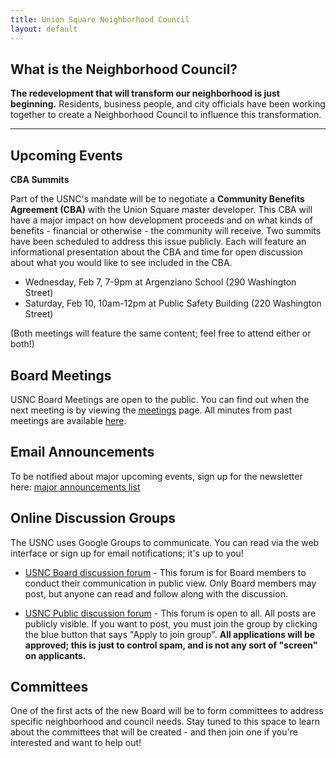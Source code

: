 ```yaml
---
title: Union Square Neighborhood Council
layout: default
---
```

## What is the Neighborhood Council?

**The redevelopment that will transform our neighborhood is just beginning.** Residents, business people, and city officials have been working together to create a Neighborhood Council to influence this transformation.

****
## Upcoming Events

**CBA Summits**

Part of the USNC's mandate will be to negotiate a **Community Benefits Agreement (CBA)** with the Union Square master developer. This CBA will have a major impact on how development proceeds and on what kinds of benefits - financial or otherwise - the community will receive. Two summits have been scheduled to address this issue publicly. Each will feature an informational presentation about the CBA and time for open discussion about what you would like to see included in the CBA.

* Wednesday, Feb 7, 7-9pm at Argenziano School (290 Washington Street)
* Saturday, Feb 10, 10am-12pm at Public Safety Building (220 Washington Street)

(Both meetings will feature the same content; feel free to attend either or both!)


## Board Meetings

USNC Board Meetings are open to the public. You can find out when the next meeting is by viewing the [meetings](/meetings) page. All minutes from past meetings are available [here](https://drive.google.com/open?id=1cYUa0aivIIH-yvfJe61SUdinDMtkb1WO).

## Email Announcements
To be notified about major upcoming events, sign up for the newsletter here: [major announcements list](http://tinyletter.com/unionsquareneighborhoodcouncil)

## Online Discussion Groups
The USNC uses Google Groups to communicate. You can read via the web interface or sign up for email notifications; it's up to you!

* [USNC Board discussion forum](https://groups.google.com/forum/#!forum/usnc-board) - This forum is for Board members to conduct their communication in public view. Only Board members may post, but anyone can read and follow along with the discussion.

* [USNC Public discussion forum](https://groups.google.com/forum/#!forum/usnc-public) - This forum is open to all. All posts are publicly visible. If you want to post, you must join the group by clicking the blue button that says "Apply to join group". **All applications will be approved; this is just to control spam, and is not any sort of "screen" on applicants.**

## Committees

One of the first acts of the new Board will be to form committees to address specific neighborhood and council needs. Stay tuned to this space to learn about the committees that will be created - and then join one if you're interested and want to help out!
